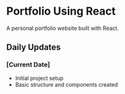 # Portfolio Using React

A personal portfolio website built with React.

## Daily Updates

### [Current Date]
- Initial project setup
- Basic structure and components created
